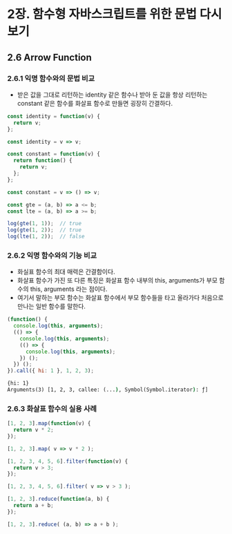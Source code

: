 # 2장. 함수형 자바스크립트를 위한 문법 다시 보기

## 2.6 Arrow Function

### 2.6.1 익명 함수와의 문법 비교

* 받은 값을 그대로 리턴하는 identity 같은 함수나 받아 둔 값을 항상 리턴하는 constant 같은 함수를 화살표 함수로 만들면 굉장히 간결하다.

```js
const identity = function(v) {
  return v;
};

const identity = v => v;

const constant = function(v) {
  return function() {
    return v;
  };
};

const constant = v => () => v;
```

```js
const gte = (a, b) => a <= b;
const lte = (a, b) => a >= b;

log(gte(1, 1));  // true
log(gte(1, 2));  // true
log(lte(1, 2));  // false
```

### 2.6.2 익명 함수와의 기능 비교

* 화실표 함수의 최대 매력은 간결함이다.
* 화살표 함수가 가진 또 다른 특징은 화살표 함수 내부의 this, arguments가 부모 함수의 this, arguments 라는 점이다.
* 여기서 말하는 부모 함수는 화살표 함수에서 부모 함수들을 타고 올라가다 처음으로 만나는 일반 함수를 말한다.

```js
(function() {
  console.log(this, arguments);
  (() => {
    console.log(this, arguments);
    (() => {
      console.log(this, arguments);
    }) ();
  }) ();
}).call({ hi: 1 }, 1, 2, 3);
```

```cmd
{hi: 1}
Arguments(3) [1, 2, 3, callee: (...), Symbol(Symbol.iterator): ƒ]
```

### 2.6.3 화살표 함수의 실용 사례

```js
[1, 2, 3].map(function(v) {
  return v * 2;
});

[1, 2, 3].map( v => v * 2 );

[1, 2, 3, 4, 5, 6].filter(function(v) {
  return v > 3;
});

[1, 2, 3, 4, 5, 6].filter( v => v > 3 );

[1, 2, 3].reduce(function(a, b) {
  return a + b;
});

[1, 2, 3].reduce( (a, b) => a + b );
```
